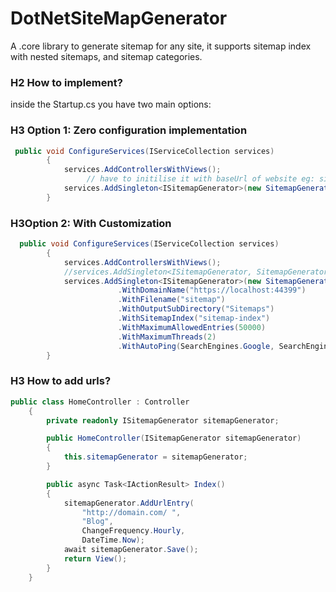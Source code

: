 # DotNetSiteMapGenerator

A .core library to generate sitemap for any site, it supports sitemap index with nested sitemaps, and sitemap categories.

### H2 How to implement?
inside the Startup.cs you have two main options:

### H3 Option 1: Zero configuration implementation
```c#
 public void ConfigureServices(IServiceCollection services)
        {
            services.AddControllersWithViews();
                 // have to initilise it with baseUrl of website eg: site home URL
            services.AddSingleton<ISitemapGenerator>(new SitemapGenerator("https://localhost:44399/"));
        }
```
### H3Option 2: With Customization
```c#
  public void ConfigureServices(IServiceCollection services)
        {
            services.AddControllersWithViews();
            //services.AddSingleton<ISitemapGenerator, SitemapGenerator>();
            services.AddSingleton<ISitemapGenerator>(new SitemapGenerator()
                        .WithDomainName("https://localhost:44399")
                        .WithFilename("sitemap")
                        .WithOutputSubDirectory("Sitemaps")
                        .WithSitemapIndex("sitemap-index")
                        .WithMaximumAllowedEntries(50000)
                        .WithMaximumThreads(2)
                        .WithAutoPing(SearchEngines.Google, SearchEngines.Bing, SearchEngines.Yandex));
        }
```

### H3 How to add urls?

```c#
public class HomeController : Controller
    {
        private readonly ISitemapGenerator sitemapGenerator;

        public HomeController(ISitemapGenerator sitemapGenerator)
        {
            this.sitemapGenerator = sitemapGenerator;
        }

        public async Task<IActionResult> Index()
        {
            sitemapGenerator.AddUrlEntry(
                "http://domain.com/ ",
                "Blog",
                ChangeFrequency.Hourly,
                DateTime.Now);
            await sitemapGenerator.Save();
            return View();
        }
    }
```
 
